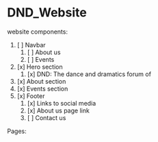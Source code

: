 # DND_Website

website components:

1. [ ] Navbar
   1. [ ] About us
   2. [ ] Events
2. [x] Hero section
   1. [x] DND: The dance and dramatics forum of 
3. [x] About section
4. [x] Events section
5. [x] Footer
   1. [x] Links to social media
   2. [x] About us page link
   3. [ ] Contact us

Pages:

